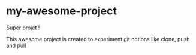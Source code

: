 # my-awesome-project
Super projet !

This awesome project is created to experiment git notions like clone, push and pull
